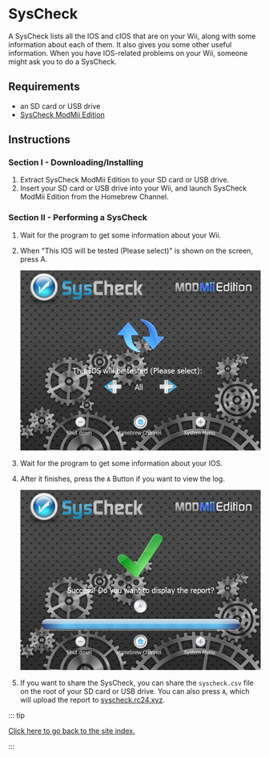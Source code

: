 # SysCheck

A SysCheck lists all the IOS and cIOS that are on your Wii, along with some information about each of them. It also gives you some other useful information. When you have IOS-related problems on your Wii, someone might ask you to do a SysCheck.

## Requirements

- an SD card or USB drive
- [SysCheck ModMii Edition](https://oscwii.org/library/app/SysCheckME)

## Instructions

### Section I - Downloading/Installing

1. Extract SysCheck ModMii Edition to your SD card or USB drive.
2. Insert your SD card or USB drive into your Wii, and launch SysCheck ModMii Edition from the Homebrew Channel.

### Section II - Performing a SysCheck

1. Wait for the program to get some information about your Wii.

2. When "This IOS will be tested (Please select)" is shown on the screen, press A.

   ![](/images/homebrew/syscheck/syscheck_chooseios.png)

3. Wait for the program to get some information about your IOS.

4. After it finishes, press the `A` Button if you want to view the log.

   ![](/images/homebrew/syscheck/syscheck_success.png)

5. If you want to share the SysCheck, you can share the `syscheck.csv` file on the root of your SD card or USB drive. You can also press `A`, which will upload the report to [syscheck.rc24.xyz](http://syscheck.rc24.xyz/).

::: tip

[Click here to go back to the site index.](site-navigation)

:::
